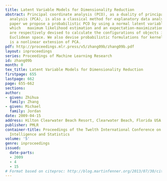 ```yaml
---
title: Latent Variable Models for Dimensionality Reduction
abstract: Principal coordinate analysis (PCO), as a duality of principal component
  analysis (PCA), is also a classical method for explanatory data analysis.  In this
  paper we propose a probabilistic PCO by using a normal latent variable model in
  which   maximum likelihood estimation and an expectation-maximization algorithm
  are respectively devised to calculate the configurations of objects in a low-dimensional
  Euclidean space. We also devise probabilistic formulations for kernel PCA which
  is a nonlinear extension of PCA.
pdf: http://proceedings.mlr.press/v5/zhang09b/zhang09b.pdf
layout: inproceedings
series: Proceedings of Machine Learning Research
id: zhang09b
month: 0
tex_title: Latent Variable Models for Dimensionality Reduction
firstpage: 655
lastpage: 662
page: 655-662
sections: 
author:
- given: Zhihua
  family: Zhang
- given: Michael
  family: Jordan
date: 2009-04-15
address: Hilton Clearwater Beach Resort, Clearwater Beach, Florida USA
publisher: PMLR
container-title: Proceedings of the Twelth International Conference on Artificial
  Intelligence and Statistics
volume: '5'
genre: inproceedings
issued:
  date-parts:
  - 2009
  - 4
  - 15
# Format based on citeproc: http://blog.martinfenner.org/2013/07/30/citeproc-yaml-for-bibliographies/
---
```

